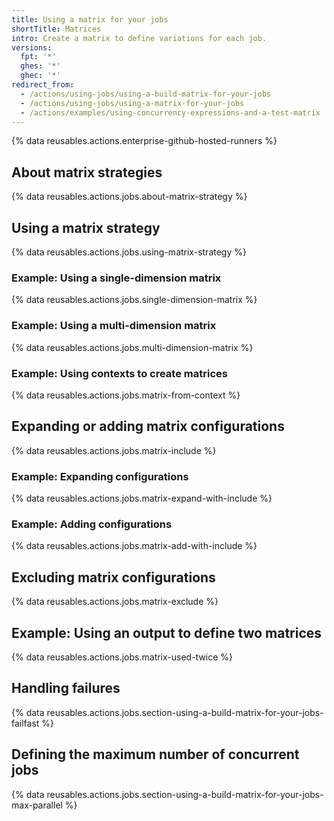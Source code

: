 ```yaml
---
title: Using a matrix for your jobs
shortTitle: Matrices
intro: Create a matrix to define variations for each job.
versions:
  fpt: '*'
  ghes: '*'
  ghec: '*'
redirect_from:
  - /actions/using-jobs/using-a-build-matrix-for-your-jobs
  - /actions/using-jobs/using-a-matrix-for-your-jobs
  - /actions/examples/using-concurrency-expressions-and-a-test-matrix
---
```

 
{% data reusables.actions.enterprise-github-hosted-runners %}

## About matrix strategies

{% data reusables.actions.jobs.about-matrix-strategy %}

## Using a matrix strategy

{% data reusables.actions.jobs.using-matrix-strategy %}

### Example: Using a single-dimension matrix

{% data reusables.actions.jobs.single-dimension-matrix %}

### Example: Using a multi-dimension matrix

{% data reusables.actions.jobs.multi-dimension-matrix %}

### Example: Using contexts to create matrices

{% data reusables.actions.jobs.matrix-from-context %}

## Expanding or adding matrix configurations

{% data reusables.actions.jobs.matrix-include %}

### Example: Expanding configurations

{% data reusables.actions.jobs.matrix-expand-with-include %}

### Example: Adding configurations

{% data reusables.actions.jobs.matrix-add-with-include %}

## Excluding matrix configurations

{% data reusables.actions.jobs.matrix-exclude %}

## Example: Using an output to define two matrices

{% data reusables.actions.jobs.matrix-used-twice %}

## Handling failures

{% data reusables.actions.jobs.section-using-a-build-matrix-for-your-jobs-failfast %}

## Defining the maximum number of concurrent jobs

{% data reusables.actions.jobs.section-using-a-build-matrix-for-your-jobs-max-parallel %}
